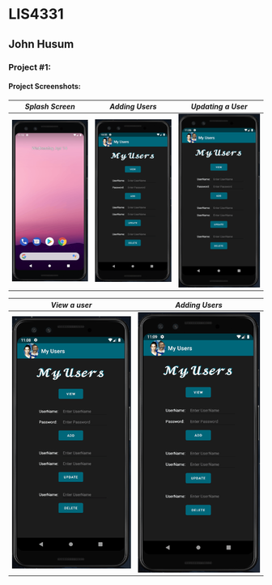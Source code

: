# LIS4331

## John Husum

### Project #1:

#### Project Screenshots:

| *Splash Screen* | *Adding Users* | *Updating a User* |
|---|---|---|
| ![splash](/MyUsers/img/splash.gif)| ![add](/MyUsers/img/add.gif)| ![update](/MyUsers/img/update.gif)|

| *View a user* | *Adding Users* |
|---|---|
| ![view](/MyUsers/img/view.gif)| ![delete](/MyUsers/img/delete.gif)|